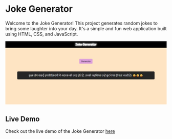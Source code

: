 # Joke Generator

Welcome to the Joke Generator! This project generates random jokes to bring some laughter into your day. It's a simple and fun web application built using HTML, CSS, and JavaScript.

![Joke Generator](/Joke%20Generator%20Demo.jpeg)

## Live Demo

Check out the live demo of the Joke Generator [here](https://uzaifm127.github.io/Joke_Generator/)